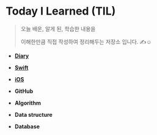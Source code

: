 # Today I Learned (TIL)


> 오늘 배운, 알게 된, 학습한 내용을 
> 
> 이해한만큼 직접 작성하여 정리해두는 저장소 입니다. ✍️☺️


* **[Diary](https://github.com/JIINHEO/TIL/tree/main/Diary)**

* **[Swift](https://github.com/JIINHEO/TIL/tree/main/Swift)**

* **[iOS](https://github.com/JIINHEO/TIL/tree/main/iOS)**

* **GitHub**

* **Algorithm**

* **Data structure**

* **Database**
